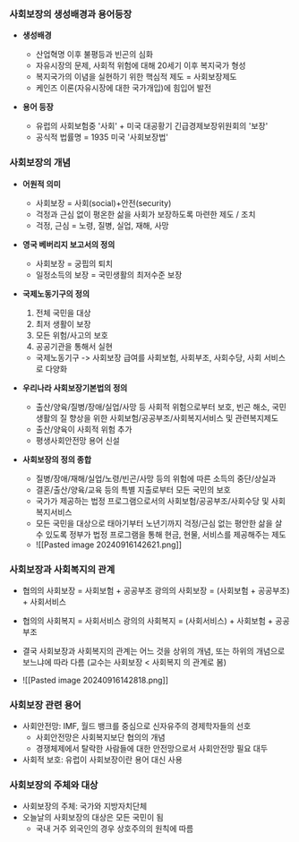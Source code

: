 ### 사회보장의 생성배경과 용어등장

+ **생성배경**
	 + 산업혁명 이후 불평등과 빈곤의 심화
	 + 자유시장의 문제, 사회적 위험에 대해 20세기 이후 복지국가 형성
	 + 복지국가의 이념을 실현하기 위한 핵심적 제도 = 사회보장제도
	 + 케인즈 이론(자유시장에 대한 국가개입)에 힘입어 발전 
	 
+ **용어 등장**
	+ 유럽의 사회보험중 '사회' + 미국 대공황기 긴급경제보장위원회의 '보장'
	+ 공식적 법률명 = 1935 미국 '사회보장법'


### 사회보장의 개념

+ **어원적 의미**
	- 사회보장 = 사회(social)+안전(security)
	- 걱정과 근심 없이 평온한 삶을 사회가 보장하도록 마련한 제도 / 조치
	- 걱정, 근심 = 노령, 질병, 실업, 재해, 사망
	
+ **영국 베버리지 보고서의 정의**
	- 사회보장 = 궁핍의 퇴치
	- 일정소득의 보장 = 국민생활의 최저수준 보장
	
+ **국제노동기구의 정의**
	1. 전체 국민을 대상
	2. 최저 생활이 보장
	3. 모든 위험/사고의 보호
	4. 공공기관을 통해서 실현
	- 국제노동기구 -> 사회보장 급여를 사회보험, 사회부조, 사회수당, 사회 서비스로 다양화
	
+ **우리나라 사회보장기본법의 정의**
	- 출산/양육/질병/장애/실업/사망 등 사회적 위험으로부터 보호, 빈곤 해소, 국민 생활의 질 향상을 위한 사회보험/공공부조/사회복지서비스 및 관련복지제도
	- 출산/양육이 사회적 위험 추가
	- 평생사회안전망 용어 신설
	
+ **사회보장의 정의 종합**
	- 질병/장애/재해/실업/노령/빈곤/사망 등의 위험에 따른 소득의 중단/상실과
	- 결혼/출산/양육/교육 등의 특별 지출로부터 모든 국민의 보호
	- 국가가 제공하는 법정 프로그램으로서의 사회보험/공공부조/사회수당 및 사회복지서비스
	- 모든 국민을 대상으로 태아기부터 노년기까지 걱정/근심 없는 평안한 삶을 살 수 있도록 정부가 법정 프로그램을 통해 현금, 현물, 서비스를 제공해주는 제도
	- ![[Pasted image 20240916142621.png]]

### 사회보장과 사회복지의 관계
+ 협의의 사회보장 = 사회보험 + 공공부조
  광의의 사회보장 = (사회보험 + 공공부조) + 사회서비스
  
+ 협의의 사회복지 = 사회서비스 
  광의의 사회복지 = (사회서비스) + 사회보험 + 공공부조
  
+ 결국 사회보장과 사회복지의 관계는 어느 것을 상위의 개념, 또는 하위의 개념으로 보느냐에 따라 다름 (교수는 사회보장 < 사회복지 의 관계로 봄)

+ ![[Pasted image 20240916142818.png]]

### 사회보장 관련 용어
+ 사회안전망: IMF, 월드 뱅크를 중심으로 신자유주의 경제학자들의 선호
	+ 사회안전망은 사회복지보단 협의의 개념
	+ 경쟁체제에서 탈락한 사람들에 대한 안전망으로서 사회안전망 필요 대두
+ 사회적 보호: 유럽이 사회보장이란 용어 대신 사용
### 사회보장의 주체와 대상
+ 사회보장의 주체: 국가와 지방자치단체
+ 오늘날의 사회보장의 대상은 모든 국민이 됨
	+ 국내 거주 외국인의 경우 상호주의의 원칙에 따름